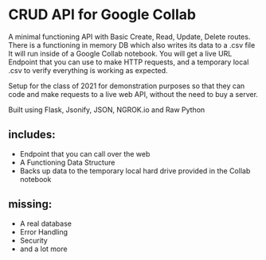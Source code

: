 # CRUD API for Google Collab
A minimal functioning API with Basic Create, Read, Update, Delete routes.
There is a functioning in memory DB which also writes its data to a .csv file
It will run inside of a Google Collab notebook.  You will get a live
URL Endpoint that you can use to make HTTP requests, and a temporary local .csv
to verify everything is working as expected.

Setup for the class of 2021 for demonstration purposes so that they can code and
make requests to a live web API, without the need to buy a server.

Built using Flask, Jsonify, JSON, NGROK.io and Raw Python

## includes:

- Endpoint that you can call over the web
- A Functioning Data Structure
- Backs up data to the temporary local hard drive provided in the Collab notebook

## missing:

- A real database
- Error Handling
- Security
- and a lot more
